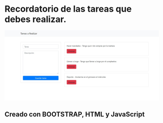 # Recordatorio de las tareas que debes realizar.

![screenshot](src/img/screenshot.jpg)

## Creado con BOOTSTRAP, HTML y JavaScript